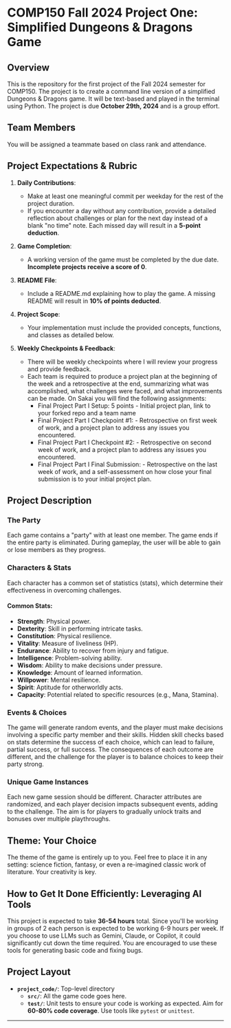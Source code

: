 # COMP150 Fall 2024 Project One: Simplified Dungeons & Dragons Game

## Overview
This is the repository for the first project of the Fall 2024 semester for COMP150. The project is to create a command line version of a simplified Dungeons & Dragons game. It will be text-based and played in the terminal using Python. The project is due **October 29th, 2024** and is a group effort.

## Team Members
You will be assigned a teammate based on class rank and attendance.

## Project Expectations & Rubric

1. **Daily Contributions**:
    - Make at least one meaningful commit per weekday for the rest of the project duration.
    - If you encounter a day without any contribution, provide a detailed reflection about challenges or plan for the next day instead of a blank "no time" note. Each missed day will result in a **5-point deduction**.

2. **Game Completion**:
    - A working version of the game must be completed by the due date. **Incomplete projects receive a score of 0**.

3. **README File**:
    - Include a README.md explaining how to play the game. A missing README will result in **10% of points deducted**.

4. **Project Scope**:
    - Your implementation must include the provided concepts, functions, and classes as detailed below.

5. **Weekly Checkpoints & Feedback**:
    - There will be weekly checkpoints where I will review your progress and provide feedback.
    - Each team is required to produce a project plan at the beginning of the week and a retrospective at the end, summarizing what was accomplished, what challenges were faced, and what improvements can be made. On Sakai you will find the following assignments:
      - Final Project Part I Setup: 5 points - Initial project plan, link to your forked repo and a team name
      - Final Project Part I Checkpoint #1: - Retrospective on first week of work, and a project plan to address any issues you encountered.
      - Final Project Part I Checkpoint #2: - Retrospective on second week of work, and a project plan to address any issues you encountered.
      - Final Project Part I Final Submission: - Retrospective on the last week of work, and a self-assessment on how close your final submission is to your initial project plan.

## Project Description

### The Party
Each game contains a "party" with at least one member. The game ends if the entire party is eliminated. During gameplay, the user will be able to gain or lose members as they progress.

### Characters & Stats
Each character has a common set of statistics (stats), which determine their effectiveness in overcoming challenges.

#### Common Stats:
- **Strength**: Physical power.
- **Dexterity**: Skill in performing intricate tasks.
- **Constitution**: Physical resilience.
- **Vitality**: Measure of liveliness (HP).
- **Endurance**: Ability to recover from injury and fatigue.
- **Intelligence**: Problem-solving ability.
- **Wisdom**: Ability to make decisions under pressure.
- **Knowledge**: Amount of learned information.
- **Willpower**: Mental resilience.
- **Spirit**: Aptitude for otherworldly acts.
- **Capacity**: Potential related to specific resources (e.g., Mana, Stamina).

### Events & Choices
The game will generate random events, and the player must make decisions involving a specific party member and their skills. Hidden skill checks based on stats determine the success of each choice, which can lead to failure, partial success, or full success. The consequences of each outcome are different, and the challenge for the player is to balance choices to keep their party strong.

### Unique Game Instances
Each new game session should be different. Character attributes are randomized, and each player decision impacts subsequent events, adding to the challenge. The aim is for players to gradually unlock traits and bonuses over multiple playthroughs.

## Theme: Your Choice
The theme of the game is entirely up to you. Feel free to place it in any setting: science fiction, fantasy, or even a re-imagined classic work of literature. Your creativity is key.

## How to Get It Done Efficiently: Leveraging AI Tools
This project is expected to take **36-54 hours** total. Since you'll be working in groups of 2 each person is expected to be working 6-9 hours per week. If you choose to use LLMs such as Gemini, Claude, or Copilot, it could significantly cut down the time required. You are encouraged to use these tools for generating basic code and fixing bugs.

## Project Layout

- **`project_code/`**: Top-level directory
    - **`src/`**: All the game code goes here.
    - **`test/`**: Unit tests to ensure your code is working as expected. Aim for **60-80% code coverage**. Use tools like `pytest` or `unittest`.

---
